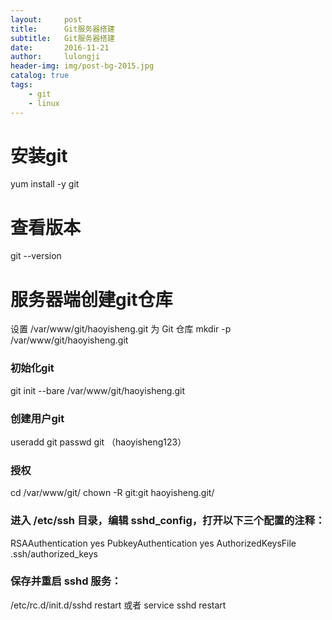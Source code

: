 ```yaml
---
layout:     post
title:      Git服务器搭建
subtitle:   Git服务器搭建
date:       2016-11-21
author:     lulongji
header-img: img/post-bg-2015.jpg
catalog: true
tags:
    - git
    - linux
---
```


# 安装git
yum install -y git

# 查看版本
git --version

# 服务器端创建git仓库
设置 /var/www/git/haoyisheng.git 为 Git 仓库
mkdir -p /var/www/git/haoyisheng.git

### 初始化git
git init --bare /var/www/git/haoyisheng.git

### 创建用户git 
useradd git
passwd git （haoyisheng123）

### 授权
cd  /var/www/git/    chown -R git:git haoyisheng.git/


### 进入 /etc/ssh 目录，编辑 sshd_config，打开以下三个配置的注释：

RSAAuthentication yes
PubkeyAuthentication yes
AuthorizedKeysFile .ssh/authorized_keys

### 保存并重启 sshd 服务：
/etc/rc.d/init.d/sshd restart 或者 service sshd restart 


